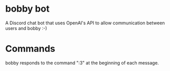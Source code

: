 # bobby bot
A Discord chat bot that uses OpenAI's API to allow communication between users and bobby :-)

# Commands
bobby responds to the command ":3" at the beginning of each message.
